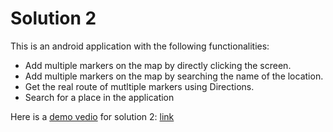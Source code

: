 # Solution 2

This is an android application with the following functionalities:

* Add multiple markers on the map by directly clicking the screen.
* Add multiple markers on the map by searching the name of the location.
* Get the real route of mutltiple markers using Directions.
* Search for a place in the application

Here is a [demo vedio](https://youtu.be/btGUecJG9O8) for solution 2:
[link](https://cloud.githubusercontent.com/assets/16628107/13468007/b676a3d0-e06e-11e5-8e0d-4292793b15b2.png)

